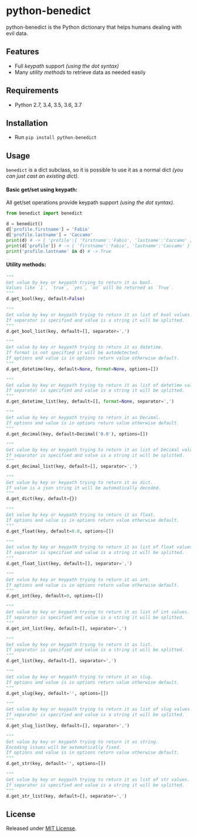 # python-benedict
python-benedict is the Python dictionary that helps humans dealing with evil data.

## Features
- Full *keypath* support *(using the dot syntax)*
- Many *utility methods* to retrieve data as needed easily

## Requirements
- Python 2.7, 3.4, 3.5, 3.6, 3.7

## Installation
- Run `pip install python-benedict`

## Usage
`benedict` is a dict subclass, so it is possible to use it as a normal dict *(you can just cast an existing dict)*.

#### Basic get/set using keypath:
All get/set operations provide keypath support *(using the dot syntax)*.

```python
from benedict import benedict

d = benedict()
d['profile.firstname'] = 'Fabio'
d['profile.lastname'] = 'Caccamo'
print(d) # -> { 'profile':{ 'firstname':'Fabio', 'lastname':'Caccamo' } }
print(d['profile']) # -> { 'firstname':'Fabio', 'lastname':'Caccamo' }
print('profile.lastname' in d) # -> True
```

#### Utility methods:

```python
"""
Get value by key or keypath trying to return it as bool.
Values like `1`, `true`, `yes`, `on` will be returned as `True`.
"""
d.get_bool(key, default=False)
```

```python
"""
Get value by key or keypath trying to return it as list of bool values.
If separator is specified and value is a string it will be splitted.
"""
d.get_bool_list(key, default=[], separator=',')
```

```python
"""
Get value by key or keypath trying to return it as datetime.
If format is not specified it will be autodetected.
If options and value is in options return value otherwise default.
"""
d.get_datetime(key, default=None, format=None, options=[])
```

```python
"""
Get value by key or keypath trying to return it as list of datetime values.
If separator is specified and value is a string it will be splitted.
"""
d.get_datetime_list(key, default=[], format=None, separator=',')
```

```python
"""
Get value by key or keypath trying to return it as Decimal.
If options and value is in options return value otherwise default.
"""
d.get_decimal(key, default=Decimal('0.0'), options=[])
```

```python
"""
Get value by key or keypath trying to return it as list of Decimal values.
If separator is specified and value is a string it will be splitted.
"""
d.get_decimal_list(key, default=[], separator=',')
```

```python
"""
Get value by key or keypath trying to return it as dict.
If value is a json string it will be automatically decoded.
"""
d.get_dict(key, default={})
```

```python
"""
Get value by key or keypath trying to return it as float.
If options and value is in options return value otherwise default.
"""
d.get_float(key, default=0.0, options=[])
```

```python
"""
Get value by key or keypath trying to return it as list of float values.
If separator is specified and value is a string it will be splitted.
"""
d.get_float_list(key, default=[], separator=',')
```

```python
"""
Get value by key or keypath trying to return it as int.
If options and value is in options return value otherwise default.
"""
d.get_int(key, default=0, options=[])
```

```python
"""
Get value by key or keypath trying to return it as list of int values.
If separator is specified and value is a string it will be splitted.
"""
d.get_int_list(key, default=[], separator=',')
```

```python
"""
Get value by key or keypath trying to return it as list.
If separator is specified and value is a string it will be splitted.
"""
d.get_list(key, default=[], separator=',')
```

```python
"""
Get value by key or keypath trying to return it as slug.
If options and value is in options return value otherwise default.
"""
d.get_slug(key, default='', options=[])
```

```python
"""
Get value by key or keypath trying to return it as list of slug values.
If separator is specified and value is a string it will be splitted.
"""
d.get_slug_list(key, default=[], separator=',')
```

```python
"""
Get value by key or keypath trying to return it as string.
Encoding issues will be automatically fixed.
If options and value is in options return value otherwise default.
"""
d.get_str(key, default='', options=[])
```

```python
"""
Get value by key or keypath trying to return it as list of str values.
If separator is specified and value is a string it will be splitted.
"""
d.get_str_list(key, default=[], separator=',')
```

## License
Released under [MIT License](LICENSE.txt).